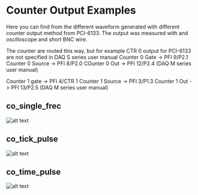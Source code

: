 # Counter Output Examples

Here you can find from the different waveform generated with different counter output method from PCI-6133.
The output was measured with and oscilloscope and short BNC wire.

The counter are routed this way, but for example CTR 0 output for PCI-6133 are not specified in DAQ S series user manual
Counter 0 Gate -> PFI 9/P2.1
Counter 0 Source -> PFI 8/P2.0
COunter 0 Out -> PFI 12/P2.4 (DAQ M series user manual)

Counter 1 gate -> PFI 4/CTR 1
Counter 1 Source -> PFI 3/P1.3
Counter 1 Out -> PFI 13/P2.5 (DAQ M series user manual)

## co_single_frec

![alt text](https://github.com/juliancabaleiro/nidaqmx-python-examples/blob/main/doc/images/co_frec.png)

## co_tick_pulse

![alt text](https://github.com/juliancabaleiro/nidaqmx-python-examples/blob/main/doc/images/co_tick.png)

## co_time_pulse

![alt text](https://github.com/juliancabaleiro/nidaqmx-python-examples/blob/main/doc/images/co_time.png)